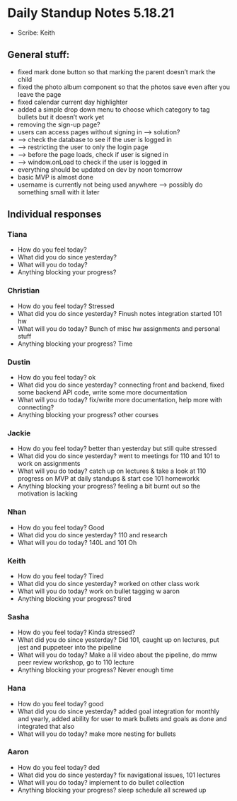 # Daily Standup Notes 5.18.21
* Scribe: Keith

## General stuff:
* fixed mark done button so that marking the parent doesn’t mark the child
* fixed the photo album component so that the photos save even after you leave the page
* fixed calendar current day highlighter
* added a simple drop down menu to choose which category to tag bullets but it doesn’t work yet
* removing the sign-up page?
* users can access pages without signing in —> solution?
* --> check the database to see if the user is logged in
* --> restricting the user to only the login page 
* --> before the page loads, check if user is signed in 
* --> window.onLoad to check if the user is logged in
* everything should be updated on dev by noon tomorrow
* basic MVP is almost done 
* username is currently not being used anywhere —> possibly do something small with it later

## Individual responses
### Tiana
* How do you feel today?
* What did you do since yesterday? 
* What will you do today? 
* Anything blocking your progress? 

### Christian
* How do you feel today? Stressed
* What did you do since yesterday? Finush notes integration started 101 hw
* What will you do today? Bunch of misc hw assignments and personal stuff
* Anything blocking your progress? Time

### Dustin
* How do you feel today? ok
* What did you do since yesterday? connecting front and backend, fixed some backend API code, write some more documentation
* What will you do today? fix/write more documentation, help more with connecting?
* Anything blocking your progress? other courses

### Jackie
* How do you feel today? better than yesterday but still quite stressed
* What did you do since yesterday? went to meetings for 110 and 101 to work on assignments
* What will you do today? catch up on lectures & take a look at 110 progress on MVP at daily standups & start cse 101 homeworkk
* Anything blocking your progress? feeling a bit burnt out so the motivation is lacking

### Nhan
* How do you feel today? Good
* What did you do since yesterday? 110 and research
* What will you do today? 140L and 101 Oh

### Keith
* How do you feel today? Tired
* What did you do since yesterday? worked on other class work
* What will you do today? work on bullet tagging w aaron
* Anything blocking your progress? tired

### Sasha
* How do you feel today? Kinda stressed?
* What did you do since yesterday? Did 101, caught up on lectures, put jest and puppeteer into the pipeline
* What will you do today? Make a lil video about the pipeline, do mmw peer review workshop, go to 110 lecture
* Anything blocking your progress? Never enough time

### Hana
* How do you feel today? good
* What did you do since yesterday? added goal integration for monthly and yearly, added ability for user to mark bullets and goals as done and integrated that also
* What will you do today? make more nesting for bullets

### Aaron 
* How do you feel today? ded
* What did you do since yesterday? fix navigational issues, 101 lectures
* What will you do today? implement to do bullet collection
* Anything blocking your progress? sleep schedule all screwed up
